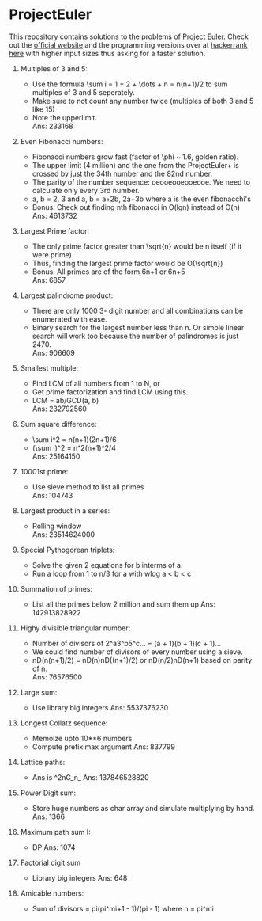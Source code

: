 # ProjectEuler

This repository contains solutions to the problems of [Project Euler](https://en.wikipedia.org/wiki/Project_Euler). Check out the [official website](https://projecteuler.net/) and the programming versions over at [hackerrank](https://www.hackerrank.com/) [here](https://www.hackerrank.com/contests/projecteuler/challenges) with higher input sizes thus asking for a faster solution.

1. Multiples of 3 and 5:

    - Use the formula \sum i = 1 + 2 + \dots + n = n(n+1)/2 to sum multiples of 3 and 5 seperately.  
    - Make sure to not count any number twice (multiples of both 3 and 5 like 15)
    - Note the upperlimit.  
    Ans: 233168

2. Even Fibonacci numbers:

    - Fibonacci numbers grow fast (factor of \phi ~ 1.6, golden ratio).
    - The upper limit (4 million) and the one from the ProjectEuler+ is crossed by just the 34th number and the 82nd number.  
    - The parity of the number sequence: oeooeooeooeooe. We need to calculate only every 3rd number.  
    - a, b = 2, 3 and a, b = a+2b, 2a+3b where a is the even fibonacchi's  
    - Bonus: Check out finding nth fibonacci in O(lgn) instead of O(n)  
    Ans: 4613732

3. Largest Prime factor:

    - The only prime factor greater than \sqrt{n} would be n itself (if it were prime)  
    - Thus, finding the largest prime factor would be O(\sqrt{n})  
    - Bonus: All primes are of the form 6n+1 or 6n+5  
    Ans: 6857

4. Largest palindrome product:

    - There are only 1000 3- digit number and all combinations can be enumerated with ease.  
    - Binary search for the largest number less than n. Or simple linear search will work too because the number of palindromes is just 2470.  
    Ans: 906609  

5. Smallest multiple:

    - Find LCM of all numbers from 1 to N, or  
    - Get prime factorization and find LCM using this.  
    - LCM = ab/GCD(a, b)  
    Ans: 232792560

6. Sum square difference:

    - \sum i^2 = n(n+1)(2n+1)/6  
    - (\sum i)^2 = n^2(n+1)^2/4  
    Ans: 25164150  

7. 10001st prime:

    - Use sieve method to list all primes  
    Ans: 104743  

8. Largest product in a series:

    - Rolling window  
    Ans: 23514624000  

9. Special Pythogorean triplets:

    - Solve the given 2 equations for b interms of a.  
    - Run a loop from 1 to n/3 for a with wlog a < b < c  

10. Summation of primes:

    - List all the primes below 2 million and sum them up
    Ans: 142913828922

12. Highy divisible triangular number:

    - Number of divisors of 2^a3^b5^c... = (a + 1)(b + 1)(c + 1)...  
    - We could find number of divisors of every number using a sieve.  
    - nD(n(n+1)/2) = nD(n)nD((n+1)/2) or nD(n/2)nD(n+1) based on parity of n.  
    Ans: 76576500

13. Large sum:

    - Use library big integers
    Ans: 5537376230

14. Longest Collatz sequence:

    - Memoize upto 10**6 numbers
    - Compute prefix max argument
    Ans: 837799

15. Lattice paths:

    - Ans is ^2nC_n_
    Ans: 137846528820

16. Power Digit sum:

    - Store huge numbers as char array and simulate multiplying by hand.
    Ans: 1366

18. Maximum path sum I:

    - DP
    Ans: 1074

20. Factorial digit sum

    - Library big integers
    Ans: 648

21. Amicable numbers:

    - Sum of divisors = pi(pi^mi+1 - 1)/(pi - 1) where n = pi^mi
